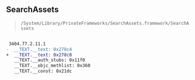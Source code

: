 ## SearchAssets

> `/System/Library/PrivateFrameworks/SearchAssets.framework/SearchAssets`

```diff

 3404.77.2.11.1
-  __TEXT.__text: 0x278c4
+  __TEXT.__text: 0x278c8
   __TEXT.__auth_stubs: 0x11f0
   __TEXT.__objc_methlist: 0x360
   __TEXT.__const: 0x21dc

```
